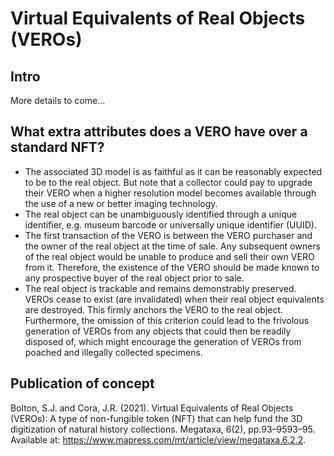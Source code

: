 # Virtual Equivalents of Real Objects (VEROs)
## Intro
More details to come...

## What extra attributes does a VERO have over a standard NFT?
* The associated 3D model is as faithful as it can be reasonably expected to be to the real object. But note that a collector could pay to upgrade their VERO when a higher resolution model becomes available through the use of a new or better imaging technology.
* The real object can be unambiguously identified through a unique identifier, e.g. museum barcode or universally unique identifier (UUID).
* The first transaction of the VERO is between the VERO purchaser and the owner of the real object at the time of sale. Any subsequent owners of the real object would be unable to produce and sell their own VERO from it. Therefore, the existence of the VERO should be made known to any prospective buyer of the real object prior to sale.
* The real object is trackable and remains demonstrably preserved. VEROs cease to exist (are invalidated) when their real object equivalents are destroyed. This firmly anchors the VERO to the real object. Furthermore, the omission of this criterion could lead to the frivolous generation of VEROs from any objects that could then be readily disposed of, which might encourage the generation of VEROs from poached and illegally collected specimens.

## Publication of concept
Bolton, S.J. and Cora, J.R. (2021). Virtual Equivalents of Real Objects (VEROs): A type of non-fungible token
(NFT) that can help fund the 3D digitization of natural history collections. Megataxa, 6(2), pp.93–9593–95.
Available at: https://www.mapress.com/mt/article/view/megataxa.6.2.2.
